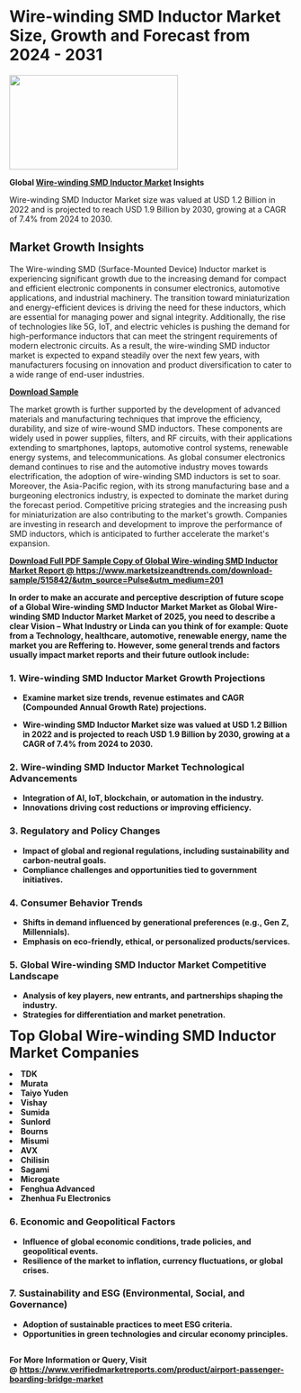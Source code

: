 <H1>Wire-winding SMD Inductor Market Size, Growth and Forecast from 2024 - 2031</H1><img class="aligncenter size-medium wp-image-584254" src="https://thirdeyenews.in/wp-content/uploads/2024/09/Global-Market-Research-300x168.jpeg" alt="" width="300" height="168" /><p><strong>Global&nbsp;<a href="https://www.marketsizeandtrends.com/download-sample/515842/&amp;utm_source=Pulse&amp;utm_medium=201">Wire-winding SMD Inductor Market</a> Insights</strong></p><p>Wire-winding SMD Inductor Market size was valued at USD 1.2 Billion in 2022 and is projected to reach USD 1.9 Billion by 2030, growing at a CAGR of 7.4% from 2024 to 2030.</p><p><h2>Market Growth Insights</h2> <p>The Wire-winding SMD (Surface-Mounted Device) Inductor market is experiencing significant growth due to the increasing demand for compact and efficient electronic components in consumer electronics, automotive applications, and industrial machinery. The transition toward miniaturization and energy-efficient devices is driving the need for these inductors, which are essential for managing power and signal integrity. Additionally, the rise of technologies like 5G, IoT, and electric vehicles is pushing the demand for high-performance inductors that can meet the stringent requirements of modern electronic circuits. As a result, the wire-winding SMD inductor market is expected to expand steadily over the next few years, with manufacturers focusing on innovation and product diversification to cater to a wide range of end-user industries.</p> <p><strong><a href="#">Download Sample</a></strong></p> <p>The market growth is further supported by the development of advanced materials and manufacturing techniques that improve the efficiency, durability, and size of wire-wound SMD inductors. These components are widely used in power supplies, filters, and RF circuits, with their applications extending to smartphones, laptops, automotive control systems, renewable energy systems, and telecommunications. As global consumer electronics demand continues to rise and the automotive industry moves towards electrification, the adoption of wire-winding SMD inductors is set to soar. Moreover, the Asia-Pacific region, with its strong manufacturing base and a burgeoning electronics industry, is expected to dominate the market during the forecast period. Competitive pricing strategies and the increasing push for miniaturization are also contributing to the market's growth. Companies are investing in research and development to improve the performance of SMD inductors, which is anticipated to further accelerate the market's expansion.</p> <p><strong><a href="#"></p><p><span class=""><strong>Download Full PDF Sample Copy of Global Wire-winding SMD Inductor Market Report</strong> @ <a href="https://www.marketsizeandtrends.com/download-sample/515842/&amp;utm_source=Pulse&amp;utm_medium=201" target="_blank">https://www.marketsizeandtrends.com/download-sample/515842/&amp;utm_source=Pulse&amp;utm_medium=201</a></span></p><p>In order to make an accurate and perceptive description of future scope of a Global&nbsp;Wire-winding SMD Inductor Market Market as Global&nbsp;Wire-winding SMD Inductor Market Market of 2025, you need to describe a clear Vision &ndash; What Industry or Linda can you think of for example: Quote from a Technology, healthcare, automotive, renewable energy, name the market you are Reffering to. However, some general trends and factors usually impact market reports and their future outlook include:</p><h3>1.&nbsp;<strong>Wire-winding SMD Inductor Market Growth Projections</strong></h3><ul><li>Examine market size trends, revenue estimates and CAGR (Compounded Annual Growth Rate) projections.</li><li><p>Wire-winding SMD Inductor Market size was valued at USD 1.2 Billion in 2022 and is projected to reach USD 1.9 Billion by 2030, growing at a CAGR of 7.4% from 2024 to 2030.</p></li></ul><h3>2.&nbsp;<strong>Wire-winding SMD Inductor Market Technological Advancements</strong></h3><ul><li>Integration of AI, IoT, blockchain, or automation in the industry.</li><li>Innovations driving cost reductions or improving efficiency.</li></ul><h3>3.&nbsp;<strong>Regulatory and Policy Changes</strong></h3><ul><li>Impact of global and regional regulations, including sustainability and carbon-neutral goals.</li><li>Compliance challenges and opportunities tied to government initiatives.</li></ul><h3>4.&nbsp;<strong>Consumer Behavior Trends</strong></h3><ul><li>Shifts in demand influenced by generational preferences (e.g., Gen Z, Millennials).</li><li>Emphasis on eco-friendly, ethical, or personalized products/services.</li></ul><h3>5.&nbsp;<strong>Global Wire-winding SMD Inductor Market Competitive Landscape</strong></h3><ul><li>Analysis of key players, new entrants, and partnerships shaping the industry.</li><li>Strategies for differentiation and market penetration.</li></ul><p data-pm-slice="1 1 []"><span style="color: inherit; font-family: inherit; font-size: 25px;">Top Global Wire-winding SMD Inductor Market Companies</span></p><div class="" data-test-id=""><p><li>TDK</li><li> Murata</li><li> Taiyo Yuden</li><li> Vishay</li><li> Sumida</li><li> Sunlord</li><li> Bourns</li><li> Misumi</li><li> AVX</li><li> Chilisin</li><li> Sagami</li><li> Microgate</li><li> Fenghua Advanced</li><li> Zhenhua Fu Electronics</li></p></div><h3>6.&nbsp;<strong>Economic and Geopolitical Factors</strong></h3><ul><li>Influence of global economic conditions, trade policies, and geopolitical events.</li><li>Resilience of the market to inflation, currency fluctuations, or global crises.</li></ul><h3>7.&nbsp;<strong>Sustainability and ESG (Environmental, Social, and Governance)</strong></h3><ul><li>Adoption of sustainable practices to meet ESG criteria.</li><li>Opportunities in green technologies and circular economy principles.</li></ul><h2><strong style="font-size: 14px;">For More Information or Query, Visit @&nbsp;</strong><a style="background-color: #ffffff; font-size: 14px;" href="https://www.marketsizeandtrends.com/report/wire-winding-smd-inductor-market/" target="_blank">https://www.verifiedmarketreports.com/product/airport-passenger-boarding-bridge-market</a></h2>
